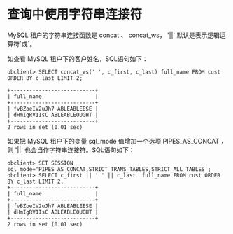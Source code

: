 查询中使用字符串连接符 
================================



MySQL 租户的字符串连接函数是 concat 、 concat_ws， '\|\|' 默认是表示逻辑运算符\`或\`。

如查看 MySQL 租户下的客户姓名，SQL语句如下：

    obclient> SELECT concat_ws(' ', c_first, c_last) full_name FROM cust ORDER BY c_last LIMIT 2;
    
    +---------------------------+
    | full_name                 |
    +---------------------------+
    | fvBZoeIV2uJh7 ABLEABLEESE |
    | dHmIgRV1IsC ABLEABLEOUGHT |
    +---------------------------+
    2 rows in set (0.01 sec)



如果把 MySQL 租户下的变量 sql_mode 值增加一个选项 PIPES_AS_CONCAT ，则 '\|\|' 也会当作字符串连接符。SQL语句如下：

    obclient> SET SESSION sql_mode='PIPES_AS_CONCAT,STRICT_TRANS_TABLES,STRICT_ALL_TABLES';
    obclient> SELECT c_first || ' ' || c_last  full_name FROM cust ORDER BY c_last LIMIT 2;
    +---------------------------+
    | full_name                 |
    +---------------------------+
    | fvBZoeIV2uJh7 ABLEABLEESE |
    | dHmIgRV1IsC ABLEABLEOUGHT |
    +---------------------------+
    2 rows in set (0.01 sec)


